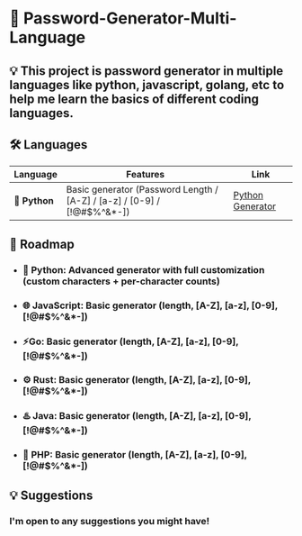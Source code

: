 # 🔐 Password-Generator-Multi-Language
## 💡 This project is password generator in multiple languages like python, javascript, golang, etc to help me learn the basics of different coding languages.

## 🛠️ Languages
| Language | Features | Link
| ------ | ------ | ------ |
| 🐍 **Python** | Basic generator (Password Length / [A-Z] / [a-z] / [0-9] / [!@#$%^&*-]) | [Python Generator](https://github.com/StellarNas/Password-Generator-Multi-Language/tree/main/python_src) |


## 🚧 Roadmap

- ### 🐍 **Python**: Advanced generator with full customization (custom characters + per-character counts)  
- ### 🌐 **JavaScript**: Basic generator (length, [A-Z], [a-z], [0-9], [!@#$%^&*-])  
- ### ⚡**Go**: Basic generator (length, [A-Z], [a-z], [0-9], [!@#$%^&*-])  
- ### ⚙️ **Rust**: Basic generator (length, [A-Z], [a-z], [0-9], [!@#$%^&*-])
- ### ♨️ **Java**: Basic generator (length, [A-Z], [a-z], [0-9], [!@#$%^&*-])
- ### 🐘 **PHP**: Basic generator (length, [A-Z], [a-z], [0-9], [!@#$%^&*-])

## 💡 Suggestions
### I'm open to any suggestions you might have!
